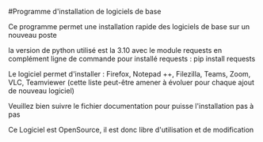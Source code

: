 #Programme d'installation de logiciels de base

Ce programme permet une installation rapide des logiciels de base sur un nouveau poste 

la version de python utilisé est la 3.10 avec le module requests en complément 
ligne de commande pour installé requests : pip install requests

Le logiciel permet d'installer : Firefox, Notepad ++, Filezilla, Teams, Zoom, VLC, Teamviewer
(cette liste peut-être amener à évoluer pour chaque ajout de nouveau logiciel)

Veuillez bien suivre le fichier documentation pour puisse l'installation pas à pas 

Ce Logiciel est OpenSource, il est donc libre d'utilisation et de modification
